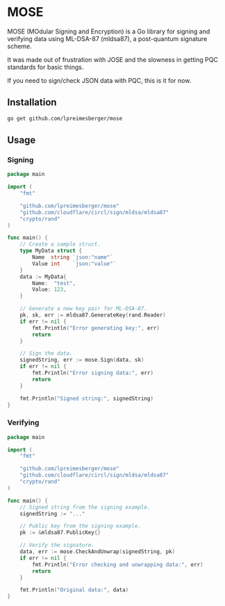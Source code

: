 # MOSE

MOSE (MOdular Signing and Encryption) is a Go library for signing and verifying data using ML-DSA-87 (mldsa87), a post-quantum signature scheme.

It was made out of frustration with JOSE and the slowness in getting PQC standards for basic things.

If you need to sign/check JSON data with PQC, this is it for now.

## Installation

```bash
go get github.com/lpreimesberger/mose
```

## Usage

### Signing

```go
package main

import (
	"fmt"

	"github.com/lpreimesberger/mose"
	"github.com/cloudflare/circl/sign/mldsa/mldsa87"
	"crypto/rand"
)

func main() {
	// Create a sample struct.
	type MyData struct {
		Name  string `json:"name"`
		Value int    `json:"value"`
	}
	data := MyData{
		Name:  "test",
		Value: 123,
	}

	// Generate a new key pair for ML-DSA-87.
	pk, sk, err := mldsa87.GenerateKey(rand.Reader)
	if err != nil {
		fmt.Println("Error generating key:", err)
		return
	}

	// Sign the data.
	signedString, err := mose.Sign(data, sk)
	if err != nil {
		fmt.Println("Error signing data:", err)
		return
	}

	fmt.Println("Signed string:", signedString)
}
```

### Verifying

```go
package main

import (
	"fmt"

	"github.com/lpreimesberger/mose"
	"github.com/cloudflare/circl/sign/mldsa/mldsa87"
	"crypto/rand"
)

func main() {
	// Signed string from the signing example.
	signedString := "..."

	// Public key from the signing example.
	pk := &mldsa87.PublicKey{}

	// Verify the signature.
	data, err := mose.CheckAndUnwrap(signedString, pk)
	if err != nil {
		fmt.Println("Error checking and unwrapping data:", err)
		return
	}

	fmt.Println("Original data:", data)
}
```
